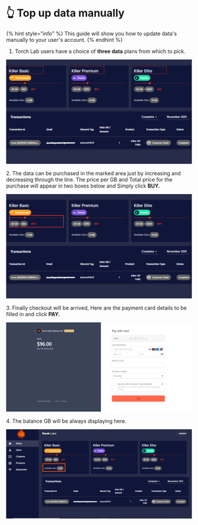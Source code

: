# 👆 Top up data manually

{% hint style="info" %}
This guide will show you how to update data's manually to your user's account.
{% endhint %}

1. Torch Lab users have a choice of **three data** plans from which to pick.

![](<../.gitbook/assets/Untitled design.png>)

2\. The data can be purchased in the marked area just by increasing and decreasing through the line. The price per GB and Total price for the purchase will appear in two boxes below and Simply click **BUY.**

![](<../.gitbook/assets/Untitled design (1) (5).png>)

3\. Finally checkout will be arrived, Here are the payment card details to be filled in and click **PAY.**

![](<../.gitbook/assets/Untitled design (22) (1).png>)

4\. The balance GB will be always displaying here.

![](<../.gitbook/assets/Untitled design (7).png>)
